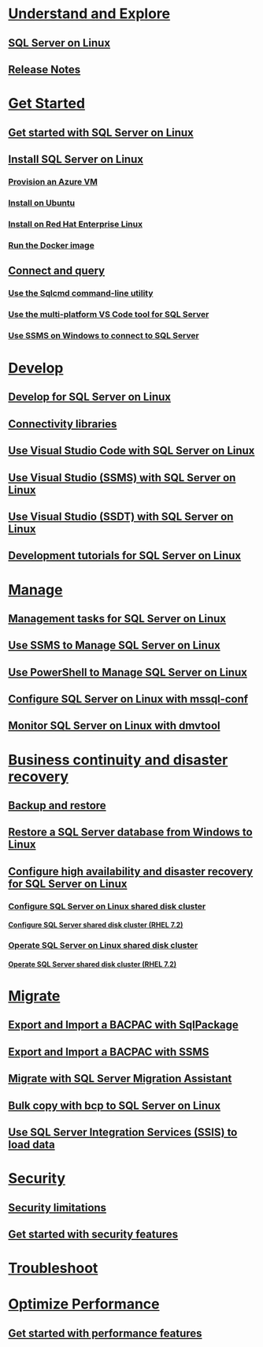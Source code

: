 # [Understand and Explore](sql-server-linux-overview.md)
## [SQL Server on Linux](sql-server-linux-overview.md)
## [Release Notes](sql-server-linux-release-notes.md)
# [Get Started](sql-server-linux-get-started-tutorial.md)
## [Get started with SQL Server on Linux](sql-server-linux-get-started-tutorial.md)
## [Install SQL Server on Linux](sql-server-linux-setup.md)
### [Provision an Azure VM](sql-server-linux-azure-virtual-machine.md)
### [Install on Ubuntu](sql-server-linux-setup-ubuntu.md)
### [Install on Red Hat Enterprise Linux](sql-server-linux-setup-red-hat.md)
### [Run the Docker image](sql-server-linux-setup-docker.md)
## [Connect and query](sql-server-linux-connect-and-query.md)
### [Use the Sqlcmd command-line utility](sql-server-linux-connect-and-query-sqlcmd.md)
### [Use the multi-platform VS Code tool for SQL Server](sql-server-linux-connect-and-query-vs-code.md)
### [Use SSMS on Windows to connect to SQL Server](sql-server-linux-connect-and-query-ssms.md)
# [Develop](sql-server-linux-develop-overview.md)
## [Develop for SQL Server on Linux](sql-server-linux-develop-overview.md)
## [Connectivity libraries](sql-server-linux-develop-connectivity-libraries.md)
## [Use Visual Studio Code with SQL Server on Linux](sql-server-linux-develop-use-vscode.md)
## [Use Visual Studio (SSMS) with SQL Server on Linux](sql-server-linux-develop-use-ssms.md)
## [Use Visual Studio (SSDT) with SQL Server on Linux](sql-server-linux-develop-use-ssdt.md)
## [Development tutorials for SQL Server on Linux](sql-server-linux-connect-applications.md)
# [Manage](sql-server-linux-management-overview.md)
## [Management tasks for SQL Server on Linux](sql-server-linux-management-overview.md)
## [Use SSMS to Manage SQL Server on Linux](sql-server-linux-manage-ssms.md)
## [Use PowerShell to Manage SQL Server on Linux](sql-server-linux-manage-powershell.md)
## [Configure SQL Server on Linux with mssql-conf](sql-server-linux-configure-mssql-conf.md)
## [Monitor SQL Server on Linux with dmvtool](sql-server-linux-dmv-tool.md)
# [Business continuity and disaster recovery ](sql-server-linux-backup-overview.md)
## [Backup and restore](sql-server-linux-backup-and-restore-database.md)
## [Restore a SQL Server database from Windows to Linux](sql-server-linux-restore-database.md)
## [Configure high availability and disaster recovery for SQL Server on Linux](sql-server-linux-configure-high-availability-and-disaster-recovery.md)
### [Configure SQL Server on Linux shared disk cluster](sql-server-linux-shared-disk-cluster-configure.md)
#### [Configure SQL Server shared disk cluster (RHEL 7.2)](sql-server-linux-shared-disk-cluster-red-hat-7-configure.md)
### [Operate SQL Server on Linux shared disk cluster](sql-server-linux-shared-disk-cluster-operate.md)
#### [Operate SQL Server shared disk cluster (RHEL 7.2)](sql-server-linux-shared-disk-cluster-red-hat-7-operate.md)
# [Migrate](sql-server-linux-migrate-overview.md)
## [Export and Import a BACPAC with SqlPackage](sql-server-linux-migrate-sqlpackage.md)
## [Export and Import a BACPAC with SSMS](sql-server-linux-migrate-ssms.md)
## [Migrate with SQL Server Migration Assistant](sql-server-linux-migrate-ssma.md)
## [Bulk copy with bcp to SQL Server on Linux](sql-server-linux-migrate-bcp.md)
## [Use SQL Server Integration Services (SSIS) to load data](sql-server-linux-migrate-ssis.md)
# [Security](sql-server-linux-security-get-started.md)
## [Security limitations](sql-server-linux-security-overview.md)
## [Get started with security features](sql-server-linux-security-get-started.md)
# [Troubleshoot](sql-server-linux-troubleshooting-guide.md)
# [Optimize Performance](sql-server-linux-performance-get-started.md)
## [Get started with performance features](sql-server-linux-performance-get-started.md)
